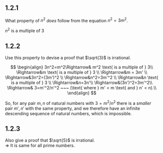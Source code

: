 ## 1.2.1 
What property of $n^{2}$ _does_ follow from the equation $n^2=3m^2$.  

$n^2$ is a multiple of 3

## 1.2.2
Use this property to devise a proof that $\sqrt{3}$ is irrational.

$$
\begin{align}
3n^2=m^2\Rightarrow& m^2 \text{ is a multiple of } 3\\
\Rightarrow&m \text{ is a multiple of } 3 \\
\Rightarrow&m = 3m' \\
\Rightarrow&3n^2=(3m')^2 \\
\Rightarrow&n^2=3m'^2 \\
\Rightarrow&n \text{ is a multiple of } 3 \\
\Rightarrow&n=3n'\\
\Rightarrow&(3n')^2=3m'^2\\
\Rightarrow& 3=m'^2/n'^2 ~~~ (\text{  where } m' < m \text{ and } n' < n).\\
\end{align}
$$

So, for any pair $m,n$ of natural numbers with $3=m^2/n^2$ there is a _smaller_ pair $m',n'$ with the same property, and we therefore have an infinite descending sequence of natural numbers, which is impossible.

## 1.2.3
Also give a proof that $\sqrt{5}$ is irrational.  
$\Rightarrow$ It is same for all prime numbers.
